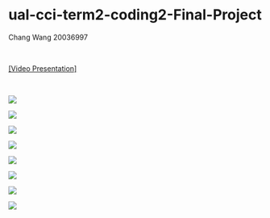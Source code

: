 # ual-cci-term2-coding2-Final-Project
Chang Wang 20036997

<br />

[[Video Presentation]](https://pro.panopto.com/Panopto/Pages/Viewer.aspx?tid=5b11f8a7-706d-4e50-ae33-ad1a01175562) 

<br />

![](https://static.wixstatic.com/media/27541e_32dc4ab18e3041a283a02cf9236a389a~mv2.jpg/v1/fill/w_1480,h_833,al_c,q_90,usm_0.66_1.00_0.01/27541e_32dc4ab18e3041a283a02cf9236a389a~mv2.webp)

![](https://static.wixstatic.com/media/27541e_6f0f43b7a66c4abbb48c7964f87cc5fc~mv2.jpg/v1/fill/w_1480,h_833,al_c,q_90,usm_0.66_1.00_0.01/27541e_6f0f43b7a66c4abbb48c7964f87cc5fc~mv2.webp)

![](https://static.wixstatic.com/media/27541e_f1d4e0060c784c66aeb9ea228dd140d8~mv2.jpg/v1/fill/w_1480,h_833,al_c,q_90,usm_0.66_1.00_0.01/27541e_f1d4e0060c784c66aeb9ea228dd140d8~mv2.webp)

![](https://static.wixstatic.com/media/27541e_f2e7770fa9ba43bfa328300eac7db4a1~mv2.jpg/v1/fill/w_1480,h_833,al_c,q_90,usm_0.66_1.00_0.01/27541e_f2e7770fa9ba43bfa328300eac7db4a1~mv2.webp)

![](https://static.wixstatic.com/media/27541e_070db53caf22423a904c49e558fc330a~mv2.jpg/v1/fill/w_1480,h_833,al_c,q_90,usm_0.66_1.00_0.01/27541e_070db53caf22423a904c49e558fc330a~mv2.webp)

![](https://static.wixstatic.com/media/27541e_d3198ba548984905b175afa75477dd24~mv2.jpg/v1/fill/w_1480,h_833,al_c,q_90,usm_0.66_1.00_0.01/27541e_d3198ba548984905b175afa75477dd24~mv2.webp)

![](https://media.giphy.com/media/YK3F308P0beEEqwWXS/giphy.gif)

![](https://static.wixstatic.com/media/27541e_5dc2052b2221460f9ecb9a2bcca8b270~mv2.jpg/v1/fill/w_1480,h_833,al_c,q_90,usm_0.66_1.00_0.01/27541e_5dc2052b2221460f9ecb9a2bcca8b270~mv2.webp)
